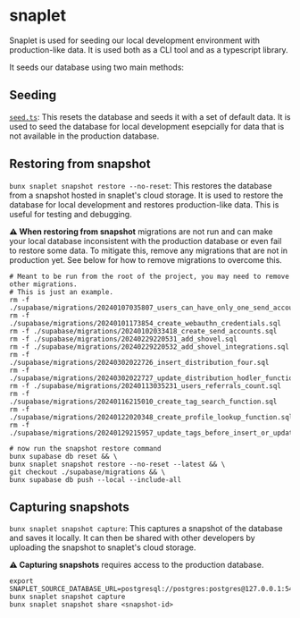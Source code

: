 # snaplet

Snaplet is used for seeding our local development environment with production-like data. It is used both as a CLI tool and as a typescript library.

It seeds our database using two main methods:

## Seeding

[`seed.ts`](./seed.ts): This resets the database and seeds it with a set of default data. It is used to seed the database for local development esepcially for data that is not available in the production database.

## Restoring from snapshot

`bunx snaplet snapshot restore --no-reset`: This restores the database from a snapshot hosted in snaplet's cloud storage. It is used to restore the database for local development and restores production-like data. This is useful for testing and debugging.

**⚠️ When restoring from snapshot** migrations are not run and can make your local database inconsistent with the production database or even fail to restore some data. To mitigate this, remove any migrations that are not in production yet. See below for how to remove migrations to overcome this.

```shell
# Meant to be run from the root of the project, you may need to remove other migrations. 
# This is just an example.
rm -f ./supabase/migrations/20240107035807_users_can_have_only_one_send_account.sql
rm -f ./supabase/migrations/20240101173854_create_webauthn_credentials.sql
rm -f ./supabase/migrations/20240102033418_create_send_accounts.sql
rm -f ./supabase/migrations/20240229220531_add_shovel.sql
rm -f ./supabase/migrations/20240229220532_add_shovel_integrations.sql
rm -f ./supabase/migrations/20240302022726_insert_distribution_four.sql
rm -f ./supabase/migrations/20240302022727_update_distribution_hodler_function.sql
rm -f ./supabase/migrations/20240113035231_users_referrals_count.sql
rm -f ./supabase/migrations/20240116215010_create_tag_search_function.sql
rm -f ./supabase/migrations/20240122020348_create_profile_lookup_function.sql
rm -f ./supabase/migrations/20240129215957_update_tags_before_insert_or_update_func.sql

# now run the snapshot restore command
bunx supabase db reset && \
bunx snaplet snapshot restore --no-reset --latest && \
git checkout ./supabase/migrations && \
bunx supabase db push --local --include-all
```

## Capturing snapshots

`bunx snaplet snapshot capture`: This captures a snapshot of the database and saves it locally. It can then be shared with other developers by uploading the snapshot to snaplet's cloud storage.

**⚠️ Capturing snapshots** requires access to the production database.

```shell
export SNAPLET_SOURCE_DATABASE_URL=postgresql://postgres:postgres@127.0.0.1:54322/postgres
bunx snaplet snapshot capture
bunx snaplet snapshot share <snapshot-id>
```
